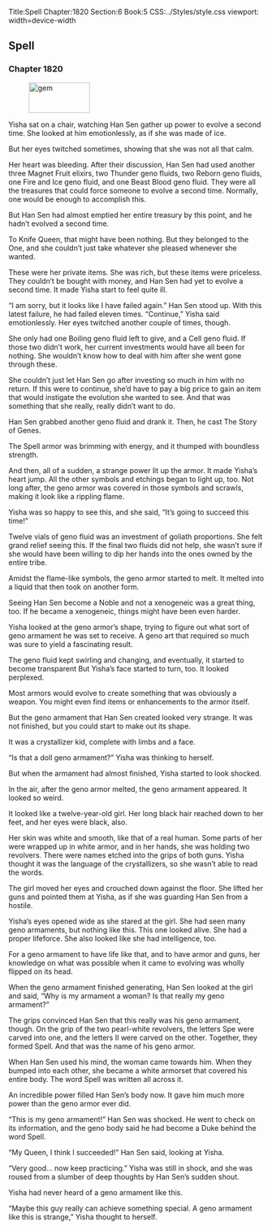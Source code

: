 Title:Spell 
Chapter:1820 
Section:6 
Book:5 
CSS:../Styles/style.css 
viewport: width=device-width
  
## Spell
### Chapter 1820
  
<figure>
	<img src="../Images/gem.gif" alt="gem" id="gem" width="120" height="60" />
</figure>
  

  
Yisha sat on a chair, watching Han Sen gather up power to evolve a second time. She looked at him emotionlessly, as if she was made of ice.

But her eyes twitched sometimes, showing that she was not all that calm.

Her heart was bleeding. After their discussion, Han Sen had used another three Magnet Fruit elixirs, two Thunder geno fluids, two Reborn geno fluids, one Fire and Ice geno fluid, and one Beast Blood geno fluid. They were all the treasures that could force someone to evolve a second time. Normally, one would be enough to accomplish this.

But Han Sen had almost emptied her entire treasury by this point, and he hadn’t evolved a second time.

To Knife Queen, that might have been nothing. But they belonged to the One, and she couldn’t just take whatever she pleased whenever she wanted.

These were her private items. She was rich, but these items were priceless. They couldn’t be bought with money, and Han Sen had yet to evolve a second time. It made Yisha start to feel quite ill.

“I am sorry, but it looks like I have failed again.” Han Sen stood up. With this latest failure, he had failed eleven times. “Continue,” Yisha said emotionlessly. Her eyes twitched another couple of times, though.

She only had one Boiling geno fluid left to give, and a Cell geno fluid. If those two didn’t work, her current investments would have all been for nothing. She wouldn’t know how to deal with him after she went gone through these.

She couldn’t just let Han Sen go after investing so much in him with no return. If this were to continue, she’d have to pay a big price to gain an item that would instigate the evolution she wanted to see. And that was something that she really, really didn’t want to do.

Han Sen grabbed another geno fluid and drank it. Then, he cast The Story of Genes.

The Spell armor was brimming with energy, and it thumped with boundless strength.

And then, all of a sudden, a strange power lit up the armor. It made Yisha’s heart jump. All the other symbols and etchings began to light up, too. Not long after, the geno armor was covered in those symbols and scrawls, making it look like a rippling flame.

Yisha was so happy to see this, and she said, “It’s going to succeed this time!”

Twelve vials of geno fluid was an investment of goliath proportions. She felt grand relief seeing this. If the final two fluids did not help, she wasn’t sure if she would have been willing to dip her hands into the ones owned by the entire tribe.

Amidst the flame-like symbols, the geno armor started to melt. It melted into a liquid that then took on another form.

Seeing Han Sen become a Noble and not a xenogeneic was a great thing, too. If he became a xenogeneic, things might have been even harder.

Yisha looked at the geno armor’s shape, trying to figure out what sort of geno armament he was set to receive. A geno art that required so much was sure to yield a fascinating result.

The geno fluid kept swirling and changing, and eventually, it started to become transparent But Yisha’s face started to turn, too. It looked perplexed.

Most armors would evolve to create something that was obviously a weapon. You might even find items or enhancements to the armor itself.

But the geno armament that Han Sen created looked very strange. It was not finished, but you could start to make out its shape.

It was a crystallizer kid, complete with limbs and a face.

“Is that a doll geno armament?” Yisha was thinking to herself.

But when the armament had almost finished, Yisha started to look shocked.

In the air, after the geno armor melted, the geno armament appeared. It looked so weird.

It looked like a twelve-year-old girl. Her long black hair reached down to her feet, and her eyes were black, also.

Her skin was white and smooth, like that of a real human. Some parts of her were wrapped up in white armor, and in her hands, she was holding two revolvers. There were names etched into the grips of both guns. Yisha thought it was the language of the crystallizers, so she wasn’t able to read the words.

The girl moved her eyes and crouched down against the floor. She lifted her guns and pointed them at Yisha, as if she was guarding Han Sen from a hostile.

Yisha’s eyes opened wide as she stared at the girl. She had seen many geno armaments, but nothing like this. This one looked alive. She had a proper lifeforce. She also looked like she had intelligence, too.

For a geno armament to have life like that, and to have armor and guns, her knowledge on what was possible when it came to evolving was wholly flipped on its head.

When the geno armament finished generating, Han Sen looked at the girl and said, “Why is my armament a woman? Is that really my geno armament?”

The grips convinced Han Sen that this really was his geno armament, though. On the grip of the two pearl-white revolvers, the letters Spe were carved into one, and the letters II were carved on the other. Together, they formed Spell. And that was the name of his geno armor.

When Han Sen used his mind, the woman came towards him. When they bumped into each other, she became a white armorset that covered his entire body. The word Spell was written all across it.

An incredible power filled Han Sen’s body now. It gave him much more power than the geno armor ever did.

“This is my geno armament!” Han Sen was shocked. He went to check on its information, and the geno body said he had become a Duke behind the word Spell.

“My Queen, I think I succeeded!” Han Sen said, looking at Yisha.

“Very good… now keep practicing.” Yisha was still in shock, and she was roused from a slumber of deep thoughts by Han Sen’s sudden shout.

Yisha had never heard of a geno armament like this.

“Maybe this guy really can achieve something special. A geno armament like this is strange,” Yisha thought to herself.